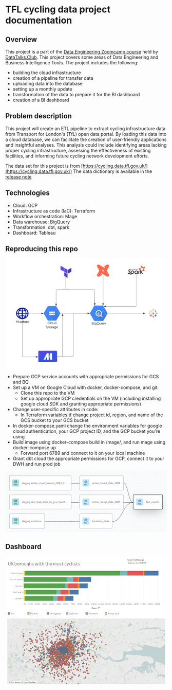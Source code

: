 # TFL cycling data project documentation

## Overview

This project is a part of the [Data Engineering Zoomcamp course](https://github.com/DataTalksClub/data-engineering-zoomcamp) held by [DataTalks.Club](https://silabs.alationcloud.com/).
This project covers some areas of Data Engineering and Business Intelligence Tools.
The project includes the following:
* building the cloud infrastructure
* creation of a pipeline for transfer data
* uploading data into the database
* setting up a monthly update
* transformation of the data to prepare it for the BI dashboard
* creation of a BI dashboard


## Problem description
	
This project will create an ETL pipeline to extract cycling infrastructure data from Transport for London's (TfL) open data portal. By loading this data into a cloud database, we can facilitate the creation of user-friendly applications and insightful analyses. This analysis could include identifying areas lacking proper cycling infrastructure, assessing the effectiveness of existing facilities, and informing future cycling network development efforts.

The data set for this project is from [https://cycling.data.tfl.gov.uk/](https://cycling.data.tfl.gov.uk/)
The data dictionary is available in the [release note](https://cycling.data.tfl.gov.uk/ActiveTravelCountsProgramme/0%20Strategic%20active%20travel%20counts%20-%20release%20note.pdf)

## Technologies
* Cloud: GCP
* Infrastructure as code (IaC): Terraform
* Workflow orchestration: Mage
* Data warehouse: BigQuery
* Transformation: dbt, spark
* Dashboard: Tableau

## Reproducing this repo

![alt text](images/flow1.png)

* Prepare GCP service accounts with appropriate permissions for GCS and BQ
* Set up a VM on Google Cloud with docker, docker-compose, and git.
  * Clone this repo to the VM
  * Set up appropriate GCP credentials on the VM (including installing google cloud SDK and granting appropriate permissions)
* Change user-specific attributes in code:
  * In Terraform variables.tf change project id, region, and name of the GCS bucket to your GCS bucket
* In docker-compose.yaml change the environment variables for google cloud authentication, your GCP project ID, and the GCP bucket you're using
* Build image using docker-compose build in /mage/, and run mage using docker-compose up
  * Forward port 6789 and connect to it on your local machine
* Grant dbt cloud the appropriate permissions for GCP, connect it to your DWH and run prod job

![alt text](images/Lineage.PNG)

## Dashboard
![alt text](images/Dashboard_1.png)


